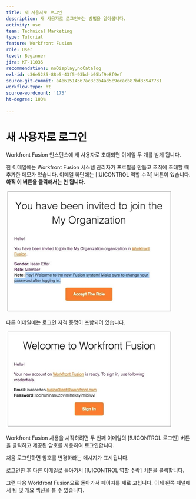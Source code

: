 ```yaml
---
title: 새 사용자로 로그인
description: 새 사용자로 로그인하는 방법을 알아봅니다.
activity: use
team: Technical Marketing
type: Tutorial
feature: Workfront Fusion
role: User
level: Beginner
jira: KT-11036
recommendations: noDisplay,noCatalog
exl-id: c36e5285-88e5-43f5-93bd-b05bf9e8f9ef
source-git-commit: a4e61514567ac8c2b4ad5c9ecacb87bd83947731
workflow-type: ht
source-wordcount: '173'
ht-degree: 100%

---
```


# 새 사용자로 로그인

Workfront Fusion 인스턴스에 새 사용자로 초대되면 이메일 두 개를 받게 됩니다.

한 이메일에는 Workfront Fusion 시스템 관리자가 프로필을 만들고 조직에 초대할 때 추가한 메모가 있습니다. 이메일 하단에는 [!UICONTROL 역할 수락] 버튼이 있습니다. **아직 이 버튼을 클릭해서는 안 됩니다.**

![이메일 초대의 이미지](assets/new-user-1.png)

다른 이메일에는 로그인 자격 증명이 포함되어 있습니다.

![이메일 초대의 이미지](assets/new-user-2.png)

Workfront Fusion 사용을 시작하려면 두 번째 이메일의 [!UICONTROL 로그인] 버튼을 클릭하고 제공된 암호를 사용하여 로그인합니다.

처음 로그인하면 암호를 변경하라는 메시지가 표시됩니다.

로그인한 후 다른 이메일로 돌아가서 [!UICONTROL 역할 수락] 버튼을 클릭합니다.

그런 다음 Workfront Fusion으로 돌아가서 페이지를 새로 고칩니다. 이제 왼쪽 패널에서 팀 및 개요 섹션을 볼 수 있습니다.
